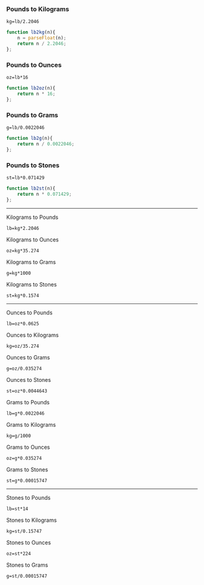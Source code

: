 ### Pounds to Kilograms

`kg=lb/2.2046`

```javascript
function lb2kg(n){
	n = parseFloat(n);
	return n / 2.2046;
};
```

### Pounds to Ounces

`oz=lb*16`

```javascript
function lb2oz(n){
	return n * 16;
};
```

### Pounds to Grams

`g=lb/0.0022046	`

```javascript
function lb2g(n){
	return n / 0.0022046;
};
```

### Pounds to Stones

`st=lb*0.071429`
		
```javascript
function lb2st(n){
	return n * 0.071429;
};
```
    
<hr>

<p>Kilograms to Pounds</p>

<pre><code>lb=kg*2.2046</code></pre>
		
<p>Kilograms to Ounces</p>

<pre><code>oz=kg*35.274</code></pre>

<p>Kilograms to Grams</p>

<pre><code>g=kg*1000	</code></pre>

<p>Kilograms to Stones</p>

<pre><code>st=kg*0.1574</code></pre>

<hr>

<p>Ounces to Pounds</p>

<pre><code>lb=oz*0.0625</code></pre>

<p>Ounces to Kilograms</p>

<pre><code>kg=oz/35.274</code></pre>

<p>Ounces to Grams</p>

<pre><code>g=oz/0.035274</code></pre>

<p>Ounces to Stones</p>

<pre><code>st=oz*0.0044643</code></pre>





<p>Grams to Pounds</p>

<pre><code>lb=g*0.0022046</code></pre>

<p>Grams to Kilograms</p>

<pre><code>kg=g/1000</code></pre>

<p>Grams to Ounces</p>

<pre><code>oz=g*0.035274</code></pre>

<p>Grams to Stones</p>

<pre><code>st=g*0.00015747</code></pre>

<hr>

<p>Stones to Pounds</p>

<pre><code>lb=st*14</code></pre>

<p>Stones to Kilograms</p>

<pre><code>kg=st/0.15747</code></pre>

<p>Stones to Ounces</p>

<pre><code>oz=st*224</code></pre>

<p>Stones to Grams</p>

<pre><code>g=st/0.00015747</code></pre>
	
